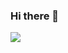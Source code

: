### Hi there 👋
<a href="버튼을 눌렀을 때 이동할 링크" target="_blank"><img src="https://img.shields.io/badge/티스토리-gray?style=social&logo=tistory&logoColor=#000000"/></a>
<!--
**Yeachan-Kim/Yeachan-Kim** is a ✨ _special_ ✨ repository because its `README.md` (this file) appears on your GitHub profile.

Here are some ideas to get you started:

- 🔭 I’m currently working on ...
- 🌱 I’m currently learning ...
- 👯 I’m looking to collaborate on ...
- 🤔 I’m looking for help with ...
- 💬 Ask me about ...
- 📫 How to reach me: ...
- 😄 Pronouns: ...
- ⚡ Fun fact: ...
-->

